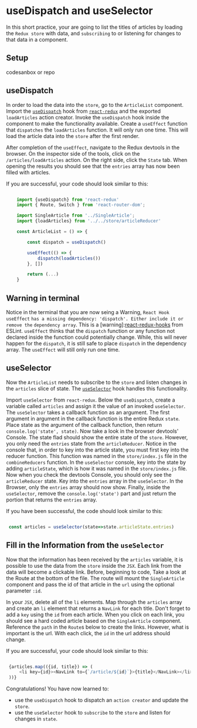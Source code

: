 # useDispatch and useSelector

In this short practice, your are going to list the titles of articles by loading
the `Redux store` with data, and `subscribing` to or listening for changes to
that data in a component.

## Setup
codesanbox or repo


## useDispatch

In order to load the data into the `store`, go to the `ArticleList` component.
Import the [`useDispatch`][react-redux-hooks] hook from
[`react-redux`][react-redux] and the exported `loadArticles` action creator.
Invoke the `useDispatch` hook inside the component to make the functionality
available. Create a `useEffect` function that `dispatches` the `loadArticles`
function. It will only run one time. This will load the article data into the
`store` after the first render.

After completion of the `useEffect`, navigate to the Redux devtools in the
browser. On the inspector side of the tools, click on the
`/articles/loadArticles` action. On the right side, click the `State` tab. When
opening the results you should see that the `entries` array has now been filled
with articles.

If you are successful, your code should look similar to this:

```js

    import {useDispatch} from 'react-redux'
    import { Route, Switch } from 'react-router-dom';

    import SingleArticle from '../SingleArticle';
    import {loadArticles} from '../../store/articleReducer'

    const ArticleList = () => {

        const dispatch = useDispatch()

        useEffect(() => {
            dispatch(loadArticles())
        }, [])

        return (...)
    }

```

## Warning in terminal

Notice in the terminal that you are now seing a Warning, `React Hook useEffect`
`has a missing dependency: 'dispatch'. Either include it or remove the`
`dependency array`. This is a [warning]:[react-redux-hooks] from ESLint.
`useEffect` thinks that the `dispatch` function or any function not declared
inside the function could potentially change. While, this will never happen for
the `dispatch`, it is still safe to place `dispatch` in the dependency array.
The `useEffect` will still only run one time.


## useSelector

Now the `ArticleList` needs to subscribe to the `store` and listen changes in
the `articles` slice of state. The [`useSelector`][react-redux-hooks] hook
handles this functionality.

Import `useSelector` from `react-redux`. Below the `useDispatch`, create a
variable called `articles` and assign it the value of an invoked `useSelector`.
The `useSelector` takes a callback function as an argument. The first argument
in argument in the callback function is the entire Redux `state`. Place state as
the argument of the callback function, then return `console.log('state',
state)`. Now take a look in the browser devtools' Console. The state flad should
show the entire state of the `store`. However, you only need the `entries` state
from the `articleReducer`. Notice in the console that, in order to key into the
article state, you must first key into the reducer function. This function was
named in the `store/index.js` file in the `combineReducers` function. In the
`useSelector` console, key into the state by adding `articleState`, which is how
it was named in the `store/index.js` file. Now when you check the devtools
Console, you should only see the `articleReducer` state. Key into the `entries`
array in the `useSelector`. In the Browser, only the `entries` array should now
show. Finally, inside the `useSelector`, remove the `console.log('state')` part
and just return the portion that returns the `entries` array.

If you have been successful, the code should look similar to this:

```js

 const articles = useSelector(state=>state.articleState.entries)

```

## Fill in the Information from the `useSelector`

Now that the information has been received by the `articles` variable, it is
possible to use the data from the `store` inside the `JSX`. Each link from the
data will become a clickable link. Before, beginning to code, Take a look at the
Route at the bottom of the file. The route will mount the `SingleArticle`
component and pass the id of that article in the `url` using the optional
parameter `:id`.

In your `JSX`, delete all of the `li` elements. Map through the `articles` array
and create an `li` element that returns a `NavLink` for each title. Don't forget
to add a `key` using the `id` from each article. When you click on each link,
you should see a hard coded article based on the `SingleArticle` component.
Reference the `path` in the `Route`s below to create the links. However, what is
important is the url. With each click, the `id` in the url address should
change.

If you are successful, your code should look similar to this:

```js

 {articles.map(({id, title}) => (
     <li key={id}><NavLink to={`/article/${id}`}>{title}</NavLink></li>
 ))}

```

Congratulations! You have now learned to:

- use the `useDispatch` hook to dispatch an `action creator` and update the
  `store`.
- use the `useSelector` hook to `subscribe` to the `store` and listen for
  changes in `state`.


[react-redux]: https://react-redux.js.org/introduction/getting-started
[react-redux-hooks]: https://react-redux.js.org/api/hooks
